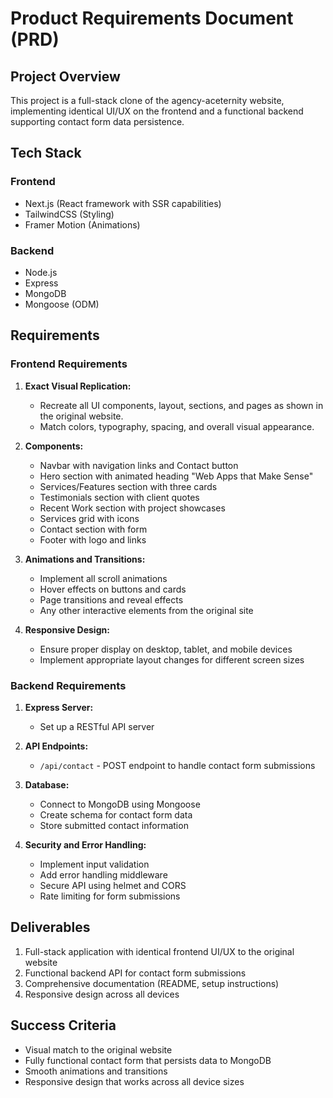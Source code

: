 # Product Requirements Document (PRD)

## Project Overview
This project is a full-stack clone of the agency-aceternity website, implementing identical UI/UX on the frontend and a functional backend supporting contact form data persistence.

## Tech Stack
### Frontend
- Next.js (React framework with SSR capabilities)
- TailwindCSS (Styling)
- Framer Motion (Animations)

### Backend
- Node.js
- Express
- MongoDB
- Mongoose (ODM)

## Requirements

### Frontend Requirements
1. **Exact Visual Replication:**
   - Recreate all UI components, layout, sections, and pages as shown in the original website.
   - Match colors, typography, spacing, and overall visual appearance.

2. **Components:**
   - Navbar with navigation links and Contact button
   - Hero section with animated heading "Web Apps that Make Sense"
   - Services/Features section with three cards
   - Testimonials section with client quotes
   - Recent Work section with project showcases
   - Services grid with icons
   - Contact section with form
   - Footer with logo and links

3. **Animations and Transitions:**
   - Implement all scroll animations
   - Hover effects on buttons and cards
   - Page transitions and reveal effects
   - Any other interactive elements from the original site

4. **Responsive Design:**
   - Ensure proper display on desktop, tablet, and mobile devices
   - Implement appropriate layout changes for different screen sizes

### Backend Requirements
1. **Express Server:**
   - Set up a RESTful API server

2. **API Endpoints:**
   - `/api/contact` - POST endpoint to handle contact form submissions

3. **Database:**
   - Connect to MongoDB using Mongoose
   - Create schema for contact form data
   - Store submitted contact information

4. **Security and Error Handling:**
   - Implement input validation
   - Add error handling middleware
   - Secure API using helmet and CORS
   - Rate limiting for form submissions

## Deliverables
1. Full-stack application with identical frontend UI/UX to the original website
2. Functional backend API for contact form submissions
3. Comprehensive documentation (README, setup instructions)
4. Responsive design across all devices

## Success Criteria
- Visual match to the original website
- Fully functional contact form that persists data to MongoDB
- Smooth animations and transitions
- Responsive design that works across all device sizes
